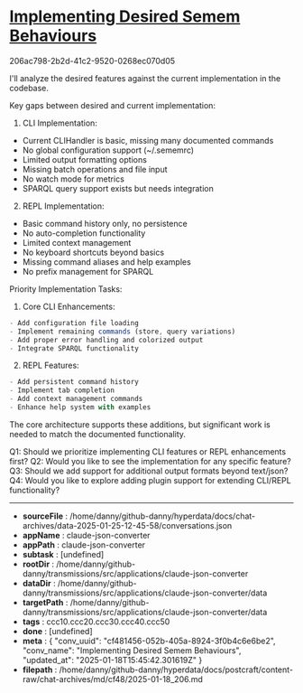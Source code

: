 # [Implementing Desired Semem Behaviours](https://claude.ai/chat/cf481456-052b-405a-8924-3f0b4c6e6be2)

206ac798-2b2d-41c2-9520-0268ec070d05

 I'll analyze the desired features against the current implementation in the codebase.

Key gaps between desired and current implementation:

1. CLI Implementation:
- Current CLIHandler is basic, missing many documented commands
- No global configuration support (~/.sememrc)
- Limited output formatting options
- Missing batch operations and file input
- No watch mode for metrics
- SPARQL query support exists but needs integration

2. REPL Implementation:
- Basic command history only, no persistence
- No auto-completion functionality
- Limited context management
- No keyboard shortcuts beyond basics
- Missing command aliases and help examples
- No prefix management for SPARQL

Priority Implementation Tasks:

1. Core CLI Enhancements:
```javascript
- Add configuration file loading
- Implement remaining commands (store, query variations)
- Add proper error handling and colorized output
- Integrate SPARQL functionality
```

2. REPL Features:
```javascript
- Add persistent command history
- Implement tab completion
- Add context management commands
- Enhance help system with examples
```

The core architecture supports these additions, but significant work is needed to match the documented functionality.

Q1: Should we prioritize implementing CLI features or REPL enhancements first?
Q2: Would you like to see the implementation for any specific feature?
Q3: Should we add support for additional output formats beyond text/json?
Q4: Would you like to explore adding plugin support for extending CLI/REPL functionality?

---

* **sourceFile** : /home/danny/github-danny/hyperdata/docs/chat-archives/data-2025-01-25-12-45-58/conversations.json
* **appName** : claude-json-converter
* **appPath** : claude-json-converter
* **subtask** : [undefined]
* **rootDir** : /home/danny/github-danny/transmissions/src/applications/claude-json-converter
* **dataDir** : /home/danny/github-danny/transmissions/src/applications/claude-json-converter/data
* **targetPath** : /home/danny/github-danny/transmissions/src/applications/claude-json-converter/data
* **tags** : ccc10.ccc20.ccc30.ccc40.ccc50
* **done** : [undefined]
* **meta** : {
  "conv_uuid": "cf481456-052b-405a-8924-3f0b4c6e6be2",
  "conv_name": "Implementing Desired Semem Behaviours",
  "updated_at": "2025-01-18T15:45:42.301619Z"
}
* **filepath** : /home/danny/github-danny/hyperdata/docs/postcraft/content-raw/chat-archives/md/cf48/2025-01-18_206.md